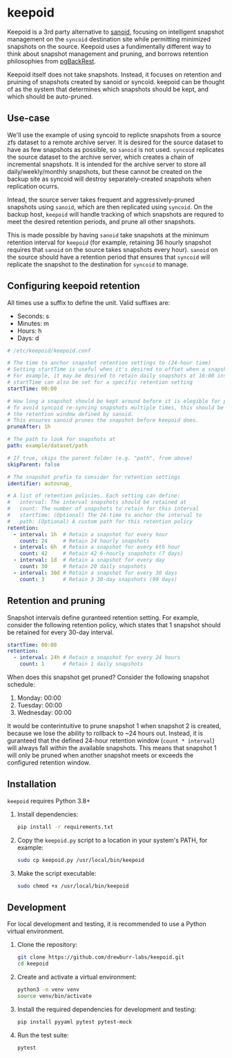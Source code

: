 # keepoid

Keepoid is a 3rd party alternative to [sanoid](https://github.com/jimsalterjrs/sanoid), focusing on intelligent snapshot management on the `syncoid` destination site while permitting minimized snapshots on the source. Keepoid uses a fundimentally different way to think about snapshot management and pruning, and borrows retention philosophies from [pgBackRest](https://github.com/pgbackrest/pgbackrest).

Keepoid itself does not take snapshots. Instead, it focuses on retention and pruining of snapshots created by sanoid or syncoid. keepoid can be thought of as the system that determines which snapshots should be kept, and which should be auto-pruned.

## Use-case

We'll use the example of using syncoid to replicte snapshots from a source zfs dataset to a remote archive server. It is desired for the source dataset to have as few snapshots as possible, so `sanoid` is not used. `syncoid` replicates the source dataset to the archive server, which creates a chain of incremental snapshots. It is intended for the archive server to store all daily/weekly/monthly snapshots, but these cannot be created on the backup site as syncoid will destroy separately-created snapshots when replication ocurrs.

Intead, the source server takes frequent and aggressively-pruned snapshots using `sanoid`, which are then replicated using `syncoid`. On the backup host, `keepoid` will handle tracking of which snapshots are requred to meet the desired retention periods, and prune all other snapshots.

This is made possible by having `sanoid` take snapshots at the minimum retention interval for `keepoid` (for example, retaining 36 hourly snapshot requires that `sanoid` on the source takes snapshots every hour). `sanoid` on the source should have a retention period that ensures that `syncoid` will replicate the snapshot to the destination for `syncoid` to manage.

## Configuring keepoid retention

All times use a suffix to define the unit. Valid suffixes are:

- Seconds: s
- Minutes: m
- Hours: h
- Days: d

```yaml
# /etc/keepoid/keepoid.conf

# The time to anchor snapshot retention settings to (24-hour time)
# Setting startTime is useful when it's desired to offset when a snapshot should be retained
# For example, it may be desired to retain daily snapshots at 16:00 instead of 00:00
# startTime can also be set for a specific retention setting
startTime: 00:00

# How long a snapshot should be kept around before it is elegible for pruning.
# To avoid syncoid re-syncing snapshots multiple times, this should be at least
# the retention window defined by sanoid.
# This ensures sanoid prunes the snapshot before keepoid does.
pruneAfter: 1h

# The path to look for snapshots at
path: example/dataset/path

# If true, skips the parent folder (e.g. "path", from above)
skipParent: false

# The snapshot prefix to consider for retention settings
identifier: autosnap_

# A list of retention policies. Each setting can define:
#   interval: The interval snapshots should be retained at
#   count: The number of snapshots to retain for this interval
#   startTime: (Optional) The 24-time to anchor the interval to
#   path: (Optional) A custom path for this retention policy
retention:
  - interval: 1h  # Retain a snapshot for every hour
    count: 24     # Retain 24 hourly snapshots
  - interval: 6h  # Retain a snapshot for every 6th hour
    count: 42     # Retain 42 6-hourly snapshots (7 days)
  - interval: 1d  # Retain a snapshot for every day
    count: 30     # Retain 20 daily snapshots
  - interval: 30d # Retain a snapshot for every 30 days
    count: 3      # Retain 3 30-day snapshots (90 days)
```

## Retention and pruning

Snapshot intervals define guranteed retention setting. For example, consider the following retention policy, which states that 1 snapshot should be retained for every 30-day interval.

```yaml
startTime: 00:00
retention:
  - interval: 24h # Retain a snapshot for every 24 hours
    count: 1      # Retain 1 daily snapshots
```

When does this snapshot get pruned? Consider the following snapshot schedule:

1. Monday: 00:00
2. Tuesday: 00:00
3. Wednesday: 00:00

It would be conterintuitive to prune snapshot 1 when snapshot 2 is created, because we lose the ability to rollback to ~24 hours out. Instead, it is guranteed that the defined 24-hour retention window (`count * interval`) will always fall *within* the available snapshots. This means that snapshot 1 will only be pruned when another snapshot meets or exceeds the configured retention window.

## Installation

`keepoid` requires Python 3.8+

1. Install dependencies:

    ```bash
    pip install -r requirements.txt
    ```

2. Copy the `keepoid.py` script to a location in your system's PATH, for example:

    ```bash
    sudo cp keepoid.py /usr/local/bin/keepoid
    ```

3. Make the script executable:

    ```bash
    sudo chmod +x /usr/local/bin/keepoid
    ```

## Development

For local development and testing, it is recommended to use a Python virtual environment.

1. Clone the repository:

    ```bash
    git clone https://github.com/drewburr-labs/keepoid.git
    cd keepoid
    ```

2. Create and activate a virtual environment:

    ```bash
    python3 -m venv venv
    source venv/bin/activate
    ```

3. Install the required dependencies for development and testing:

    ```bash
    pip install pyyaml pytest pytest-mock
    ```

4. Run the test suite:

    ```bash
    pytest
    ```

